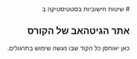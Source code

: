 <div dir="rtl">
#  שיטות חישוביות בסטטיסטיקה ב
  
## אתר הגיטהאב של הקורס

כאן יאוחסן כל הקוד שבו נעשה שימוש בתרגולים.

